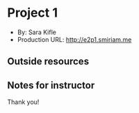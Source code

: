 # Project 1
+ By: Sara Kifle
+ Production URL: <http://e2p1.smiriam.me>

## Outside resources

## Notes for instructor
Thank you! 